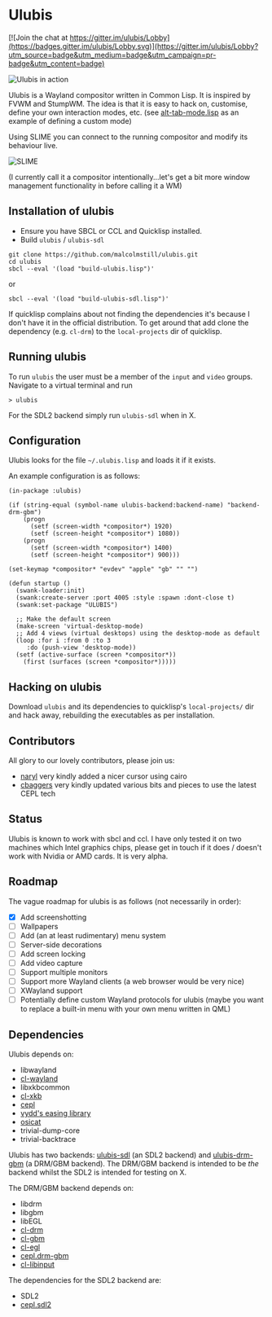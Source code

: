 # Ulubis

[![Join the chat at https://gitter.im/ulubis/Lobby](https://badges.gitter.im/ulubis/Lobby.svg)](https://gitter.im/ulubis/Lobby?utm_source=badge&utm_medium=badge&utm_campaign=pr-badge&utm_content=badge)

![Ulubis in action](https://github.com/malcolmstill/ulubis/raw/master/ulubis.gif)

Ulubis is a Wayland compositor written in Common Lisp. It is inspired by FVWM and StumpWM. The idea is that it is easy to hack on, customise, define your own interaction modes, etc. (see [alt-tab-mode.lisp](https://github.com/malcolmstill/ulubis/blob/master/alt-tab-mode.lisp) as an example of defining a custom mode)

Using SLIME you can connect to the running compositor and modify its behaviour live.

![SLIME](https://github.com/malcolmstill/ulubis/raw/master/slide-and-edit.gif)

(I currently call it a compositor intentionally...let's get a bit more window management functionality in before calling it a WM)

## Installation of ulubis

- Ensure you have SBCL or CCL and Quicklisp installed.
- Build `ulubis` / `ulubis-sdl`
```
git clone https://github.com/malcolmstill/ulubis.git
cd ulubis
sbcl --eval '(load "build-ulubis.lisp")'
```

or

```
sbcl --eval '(load "build-ulubis-sdl.lisp")'
```

If quicklisp complains about not finding the dependencies it's because I don't have it in the official distribution. To
get around that add clone the dependency (e.g. `cl-drm`) to the `local-projects` dir of quicklisp.

## Running ulubis

To run `ulubis` the user must be a member of the `input` and `video` groups. Navigate to a virtual terminal and run

```
> ulubis
```

For the SDL2 backend simply run `ulubis-sdl` when in X.

## Configuration

Ulubis looks for the file `~/.ulubis.lisp` and loads it if it exists.

An example configuration is as follows:

```
(in-package :ulubis)

(if (string-equal (symbol-name ulubis-backend:backend-name) "backend-drm-gbm")
    (progn
      (setf (screen-width *compositor*) 1920)
      (setf (screen-height *compositor*) 1080))
    (progn
      (setf (screen-width *compositor*) 1400)
      (setf (screen-height *compositor*) 900)))

(set-keymap *compositor* "evdev" "apple" "gb" "" "")

(defun startup ()
  (swank-loader:init)
  (swank:create-server :port 4005 :style :spawn :dont-close t)
  (swank:set-package "ULUBIS")

  ;; Make the default screen
  (make-screen 'virtual-desktop-mode)
  ;; Add 4 views (virtual desktops) using the desktop-mode as default
  (loop :for i :from 0 :to 3
     :do (push-view 'desktop-mode))
  (setf (active-surface (screen *compositor*))
	(first (surfaces (screen *compositor*)))))
```

## Hacking on ulubis

Download `ulubis` and its dependencies to quicklisp's `local-projects/` dir and hack away, rebuilding the executables as per installation.

## Contributors

All glory to our lovely contributors, please join us:

- [naryl](https://github.com/naryl) very kindly added a nicer cursor using cairo
- [cbaggers](https://github.com/cbaggers) very kindly updated various bits and pieces to use the latest CEPL tech


## Status

Ulubis is known to work with sbcl and ccl. I have only tested it on two machines which Intel graphics chips, please get in touch if it does / doesn't work with Nvidia or AMD cards. It is very alpha.

## Roadmap

The vague roadmap for ulubis is as follows (not necessarily in order):
- [x] Add screenshotting
- [ ] Wallpapers
- [ ] Add (an at least rudimentary) menu system
- [ ] Server-side decorations
- [ ] Add screen locking
- [ ] Add video capture
- [ ] Support multiple monitors
- [ ] Support more Wayland clients (a web browser would be very nice)
- [ ] XWayland support
- [ ] Potentially define custom Wayland protocols for ulubis (maybe you want to replace a built-in menu with your own menu written in QML)

## Dependencies

Ulubis depends on:
- libwayland
- [cl-wayland](https://github.com/malcolmstill/cl-wayland)
- libxkbcommon
- [cl-xkb](https://github.com/malcolmstill/cl-xkb)
- [cepl](https://github.com/cbaggers/cepl)
- [vydd's easing library](https://github.com/vydd/easing)
- [osicat](https://github.com/osicat/osicat)
- trivial-dump-core
- trivial-backtrace

Ulubis has two backends: [ulubis-sdl](https://github.com/malcolmstill/ulubis-sdl) (an SDL2 backend) and [ulubis-drm-gbm](https://github.com/malcolmstill/ulubis-drm-gbm) (a DRM/GBM backend). The DRM/GBM backend is intended to be *the* backend whilst the SDL2 is intended for testing on X.

The DRM/GBM backend depends on:
- libdrm 
- libgbm 
- libEGL
- [cl-drm](https://github.com/malcolmstill/cl-drm)
- [cl-gbm](https://github.com/malcolmstill/cl-gbm)
- [cl-egl](https://github.com/malcolmstill/cl-egl)
- [cepl.drm-gbm](https://github.com/malcolmstill/cepl.drm-gbm)
- [cl-libinput](https://github.com/malcolmstill/cl-libinput)

The dependencies for the SDL2 backend are:
- SDL2
- [cepl.sdl2](https://github.com/cbaggers/cepl.sdl2)


